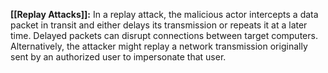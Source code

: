 **[[Replay Attacks]]:** In a replay attack, the malicious actor intercepts a data packet in transit and either delays its transmission or repeats it at a later time. Delayed packets can disrupt connections between target computers. Alternatively, the attacker might replay a network transmission originally sent by an authorized user to impersonate that user.